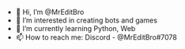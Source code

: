 - 👋 Hi, I’m @MrEditBro
- 👀 I’m interested in creating bots and games
- 🌱 I’m currently learning Python, Web
- 📫 How to reach me: Discord - @MrEditBro#7078

<!---
MrEditBro/MrEditBro is a ✨ special ✨ repository because its `README.md` (this file) appears on your GitHub profile.
You can click the Preview link to take a look at your changes.
--->
